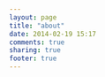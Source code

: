 ```yaml
---
layout: page
title: "about"
date: 2014-02-19 15:17
comments: true
sharing: true
footer: true
---
```

